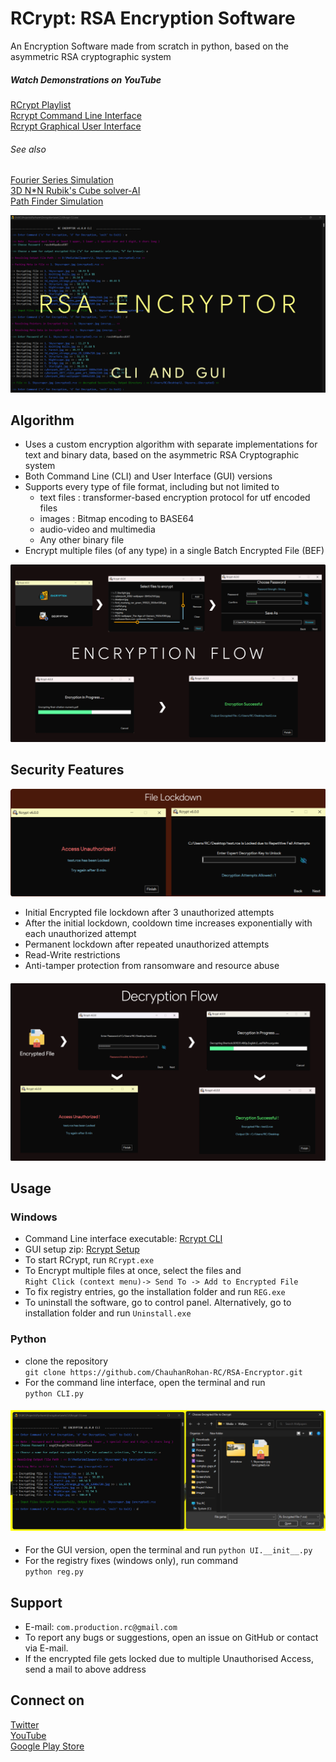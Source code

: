 # RCrypt: RSA Encryption Software

An Encryption Software made from scratch in python, based on the asymmetric RSA cryptographic system

##### Watch Demonstrations on YouTube
[RCrypt Playlist](https://www.youtube.com/playlist?list=PL_oeaRvQxDbSbeZ1X5A_xxczKjxGeQTvH)  
[Rcrypt Command Line Interface](https://youtu.be/RJWuZjVnxG8)  
[Rcrypt Graphical User Interface](https://youtu.be/fG_VI7kVobM)  

###### See also  
[Fourier Series Simulation](https://github.com/ChauhanRohan-RC/Fourier-Series.git)  
[3D N*N Rubik's Cube solver-AI](https://github.com/ChauhanRohan-RC/Cube.git)  
[Path Finder Simulation](https://github.com/ChauhanRohan-RC/PathFinder.git)

![Cover](graphics/thumb.png)

## Algorithm
* Uses a custom encryption algorithm with separate implementations for text and binary data, based on the asymmetric RSA Cryptographic system
* Both Command Line (CLI) and User Interface (GUI) versions
* Supports every type of file format, including but not limited to 
  * text files : transformer-based encryption protocol for utf encoded files
  * images : Bitmap encoding to BASE64
  * audio-video and multimedia
  * Any other binary file
* Encrypt multiple files (of any type) in a single Batch Encrypted File (BEF)

![Encryption Flow](graphics/enc_flow.png)

## Security Features
![File Lockdown](graphics/file_lockdown.png)
* Initial Encrypted file lockdown after 3 unauthorized attempts
* After the initial lockdown, cooldown time increases exponentially with each unauthorized attempt
* Permanent lockdown after repeated unauthorized attempts
* Read-Write restrictions
* Anti-tamper protection from ransomware and resource abuse

####
![Decryption Flow](graphics/dec_flow.png)

## Usage
### Windows
* Command Line interface executable: [Rcrypt CLI](exe/CLI/Rcrypt%20CLI.exe)
* GUI setup zip: [Rcrypt Setup](exe/GUI/Rcrypt_setup.zip)
* To start RCrypt, run `RCrypt.exe`
* To Encrypt multiple files at once, select the files and  
`Right Click (context menu)-> Send To -> Add to Encrypted File`
* To fix registry entries, go the installation folder and run `REG.exe`
* To uninstall the software, go to control panel. Alternatively, go to installation folder and run `Uninstall.exe` 

### Python
* clone the repository  
`git clone https://github.com/ChauhanRohan-RC/RSA-Encryptor.git`
* For the command line interface, open the terminal and run  
`python CLI.py`

####
![Command Line Interface](graphics/cli.png)
####

* For the GUI version, open the terminal and run
`python UI.__init__.py`
* For the registry fixes (windows only), run command  
`python reg.py`

## Support
* E-mail: `com.production.rc@gmail.com`
* To report any bugs or suggestions, open an issue on GitHub or contact via E-mail. 
* If the encrypted file gets locked due to multiple Unauthorised Access, send a mail to above address

## Connect on
[Twitter](https://twitter.com/0rc_studio)  
[YouTube](https://www.youtube.com/channel/UCmyvutGWtyBRva_jrZfyORA)  
[Google Play Store](https://play.google.com/store/apps/dev?id=7315303590538030232)
